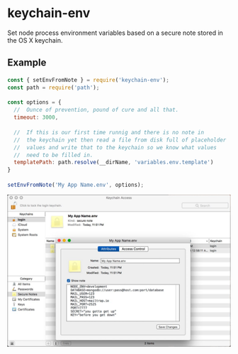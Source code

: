 # keychain-env
Set node process environment variables based on a secure note stored in the OS X keychain.

## Example
```javascript
const { setEnvFromNote } = require('keychain-env');
const path = require('path');

const options = {
  //  Ounce of prevention, pound of cure and all that.
  timeout: 3000,

  //  If this is our first time runnig and there is no note in
  //  the keychain yet then read a file from disk full of placeholder
  //  values and write that to the keychain so we know what values
  //  need to be filled in.
  templatePath: path.resolve(__dirName, 'variables.env.template')
}

setEnvFromNote('My App Name.env', options);
```

<img src="screenshots/keychain-access.jpg" />
